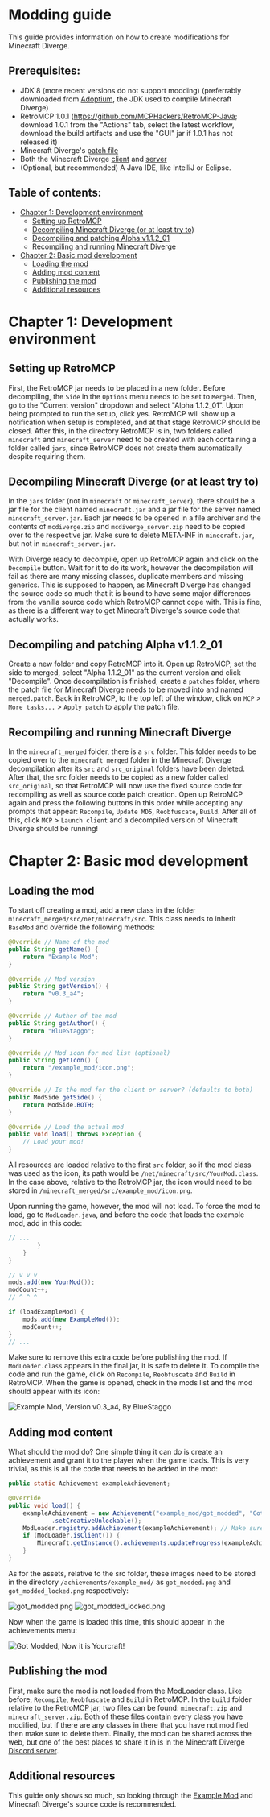 # Modding guide
This guide provides information on how to create modifications for Minecraft Diverge.


## Prerequisites:
- JDK 8 (more recent versions do not support modding) (preferrably downloaded from [Adoptium](https://adoptium.net/en-GB/temurin/releases/?version=8), the JDK used to compile Minecraft Diverge)
- RetroMCP 1.0.1 (https://github.com/MCPHackers/RetroMCP-Java; download 1.0.1 from the "Actions" tab, select the latest workflow, download the build artifacts and use the "GUI" jar if 1.0.1 has not released it)
- Minecraft Diverge's [patch file](merged.patch)
- Both the Minecraft Diverge [client](https://github.com/BlueStaggo/MCDiverge/releases/download/latest/mcdiverge.zip) and [server](https://github.com/BlueStaggo/MCDiverge/releases/download/latest/mcdiverge_server.zip)
- (Optional, but recommended) A Java IDE, like IntelliJ or Eclipse.

## Table of contents:
- [Chapter 1: Development environment](#chapter-1-development-environment)
    - [Setting up RetroMCP](#setting-up-retromcp)
    - [Decompiling Minecraft Diverge (or at least try to)](#decompiling-minecraft-diverge-or-at-least-try-to)
    - [Decompiling and patching Alpha v1.1.2_01](#decompiling-and-patching-alpha-v112_01)
    - [Recompiling and running Minecraft Diverge](#recompiling-and-running-minecraft-diverge)
- [Chapter 2: Basic mod development](#chapter-2-basic-mod-development)
    - [Loading the mod](#loading-the-mod)
    - [Adding mod content](#adding-mod-content)
    - [Publishing the mod](#publishing-the-mod)
    - [Additional resources](#further-resources)

# Chapter 1: Development environment

## Setting up RetroMCP
First, the RetroMCP jar needs to be placed in a new folder. Before decompiling, the `Side` in the `Options` menu needs to be set to `Merged`. Then, go to the "Current version" dropdown and select "Alpha 1.1.2_01". Upon being prompted to run the setup, click yes. RetroMCP will show up a notification when setup is completed, and at that stage RetroMCP should be closed. After this, in the directory RetroMCP is in, two folders called `minecraft` and `minecraft_server` need to be created with each containing a folder called `jars`, since RetroMCP does not create them automatically despite requiring them.

## Decompiling Minecraft Diverge (or at least try to)
In the `jars` folder (not in `minecraft` or `minecraft_server`), there should be a jar file for the client named `minecraft.jar` and a jar file for the server named `minecraft_server.jar`. Each jar needs to be opened in a file archiver and the contents of `mcdiverge.zip` and `mcdiverge_server.zip` need to be copied over to the respective jar. Make sure to delete META-INF in `minecraft.jar`, but not in `minecraft_server.jar`.

With Diverge ready to decompile, open up RetroMCP again and click on the `Decompile` button. Wait for it to do its work, however the decompilation will fail as there are many missing classes, duplicate members and missing generics. This is supposed to happen, as Minecraft Diverge has changed the source code so much that it is bound to have some major differences from the vanilla source code which RetroMCP cannot cope with. This is fine, as there is a different way to get Minecraft Diverge's source code that actually works.

## Decompiling and patching Alpha v1.1.2_01
Create a new folder and copy RetroMCP into it. Open up RetroMCP, set the side to merged, select "Alpha 1.1.2_01" as the current version and click "Decompile". Once decompilation is finished, create a `patches` folder, where the patch file for Minecraft Diverge needs to be moved into and named `merged.patch`. Back in RetroMCP, to the top left of the window, click on `MCP` > `More tasks...` > `Apply patch` to apply the patch file.

## Recompiling and running Minecraft Diverge
In the `minecraft_merged` folder, there is a `src` folder. This folder needs to be copied over to the `minecraft_merged` folder in the Minecraft Diverge decompilation after its `src` and `src_original` folders have been deleted. After that, the `src` folder needs to be copied as a new folder called `src_original`, so that RetroMCP will now use the fixed source code for recompiling as well as source code patch creation. Open up RetroMCP again and press the following buttons in this order while accepting any prompts that appear: `Recompile`, `Update MD5`, `Reobfuscate`, `Build`. After all of this, click `MCP` > `Launch client` and a decompiled version of Minecraft Diverge should be running!

# Chapter 2: Basic mod development

## Loading the mod
To start off creating a mod, add a new class in the folder `minecraft_merged/src/net/minecraft/src`. This class needs to inherit `BaseMod` and override the following methods:

```java
@Override // Name of the mod
public String getName() {
    return "Example Mod";
}

@Override // Mod version
public String getVersion() {
    return "v0.3_a4";
}

@Override // Author of the mod
public String getAuthor() {
    return "BlueStaggo";
}

@Override // Mod icon for mod list (optional)
public String getIcon() {
    return "/example_mod/icon.png";
}

@Override // Is the mod for the client or server? (defaults to both)
public ModSide getSide() {
    return ModSide.BOTH;
}

@Override // Load the actual mod
public void load() throws Exception {
    // Load your mod!
}
```

All resources are loaded relative to the first `src` folder, so if the mod class was used as the icon, its path would be `/net/minecraft/src/YourMod.class`. In the case above, relative to the RetroMCP jar, the icon would need to be stored in `/minecraft_merged/src/example_mod/icon.png`.

Upon running the game, however, the mod will not load. To force the mod to load, go to `ModLoader.java`, and before the code that loads the example mod, add in this code:

```java
// ...
        }
    }
}

// v v v
mods.add(new YourMod());
modCount++;
// ^ ^ ^

if (loadExampleMod) {
    mods.add(new ExampleMod());
    modCount++;
}
// ...
```

Make sure to remove this extra code before publishing the mod. If `ModLoader.class` appears in the final jar, it is safe to delete it.
To compile the code and run the game, click on `Recompile`, `Reobfuscate` and `Build` in RetroMCP. When the game is opened, check in the mods list and the mod should appear with its icon:

![Example Mod, Version v0.3_a4, By BlueStaggo](img/doc/modding/modicon.png)

## Adding mod content
What should the mod do? One simple thing it can do is create an achievement and grant it to the player when the game loads. This is very trivial, as this is all the code that needs to be added in the mod:

```java
public static Achievement exampleAchievement;

@Override
public void load() {
    exampleAchievement = new Achievement("example_mod/got_modded", "Got Modded", "Now it is Yourcraft!")
            .setCreativeUnlockable();
    ModLoader.registry.addAchievement(exampleAchievement); // Make sure it is saved correctly
    if (ModLoader.isClient()) {
        Minecraft.getInstance().achievements.updateProgress(exampleAchievement, 1);
    }
}
```

As for the assets, relative to the src folder, these images need to be stored in the directory `/achievements/example_mod/` as `got_modded.png` and `got_modded_locked.png` respectively:

![got_modded.png](img/doc/modding/got_modded.png) ![got_modded_locked.png](img/doc/modding/got_modded_locked.png)

Now when the game is loaded this time, this should appear in the achievements menu:

![Got Modded, Now it is Yourcraft!](img/doc/modding/achievement.png)

## Publishing the mod
First, make sure the mod is not loaded from the ModLoader class. Like before, `Recompile`, `Reobfuscate` and `Build` in RetroMCP. In the `build` folder relative to the RetroMCP jar, two files can be found: `minecraft.zip` and `minecraft_server.zip`. Both of these files contain every class you have modified, but if there are any classes in there that you have not modified then make sure to delete them. Finally, the mod can be shared across the web, but one of the best places to share it in is in the Minecraft Diverge [Discord server](https://discord.gg/rzHsJkvpqw).

## Additional resources
This guide only shows so much, so looking through the [Example Mod](example_mod/net/minecraft/src/ExampleMod.java) and Minecraft Diverge's source code is recommended.
